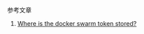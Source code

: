 参考文章

1. [Where is the docker swarm token stored?](https://stackoverflow.com/questions/33035303/where-is-the-docker-swarm-token-stored)